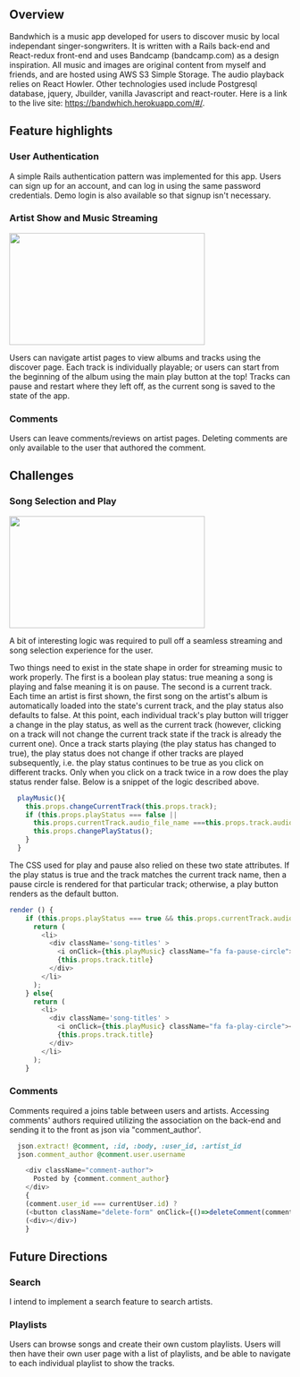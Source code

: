 ## Overview 

Bandwhich is a music app developed for users to discover music by local independant singer-songwriters.  It is written with a Rails back-end and React-redux front-end and uses Bandcamp (bandcamp.com) as a design inspiration.  All music and images are original content from myself and friends, and are hosted using AWS S3 Simple Storage.  The audio playback relies on React Howler.  Other technologies used include Postgresql database, jquery, Jbuilder, vanilla Javascript and react-router. Here is a link to the live site: https://bandwhich.herokuapp.com/#/.

## Feature highlights 

### User Authentication 

A simple Rails authentication pattern was implemented for this app.  Users can sign up for an account, and can log in using the same password credentials. Demo login is also available so that signup isn't necessary.

### Artist Show and Music Streaming 

<img height="200px" width="350px" src="https://s3-us-west-1.amazonaws.com/fullstackfiles/ReadMeScreenshot4.png"/>

Users can navigate artist pages to view albums and tracks using the discover page.  Each track is individually playable; or users can start from the beginning of the album using the main play button at the top!  Tracks can pause and restart where they left off, as the current song is saved to the state of the app.

### Comments

Users can leave comments/reviews on artist pages.  Deleting comments are only available to the user that authored the comment.  

## Challenges 

### Song Selection and Play

<img height="200px" width="350px" src="https://s3-us-west-1.amazonaws.com/fullstackfiles/ReadMeScreenshot1.png"/>

A bit of interesting logic was required to pull off a seamless streaming and song selection experience for the user.  

Two things need to exist in the state shape in order for streaming music to work properly. The first is a boolean play status: true meaning a song is playing and false meaning it is on pause. The second is a current track.  Each time an artist is first shown, the first song on the artist's album is automatically loaded into the state's current track, and the play status also defaults to false.  At this point, each individual track's play button will trigger a change in the play status, as well as the current track (however, clicking on a track will not change the current track state if the track is already the current one).  Once a track starts playing (the play status has changed to true), the play status does not change if other tracks are played subsequently, i.e. the play status continues to be true as you click on different tracks. Only when you click on a track twice in a row does the play status render false.  Below is a snippet of the logic described above. 

```javascript
  playMusic(){
    this.props.changeCurrentTrack(this.props.track);
    if (this.props.playStatus === false || 
      this.props.currentTrack.audio_file_name ===this.props.track.audio_file_name ) {
      this.props.changePlayStatus();
    }
  }
```

The CSS used for play and pause also relied on these two state attributes.  If the play status is true and the track matches the current track name, then a pause circle is rendered for that particular track; otherwise, a play button renders as the default button.

```javascript
render () {
    if (this.props.playStatus === true && this.props.currentTrack.audio_file_name ===this.props.track.audio_file_name){
      return (
        <li>
          <div className='song-titles' >
            <i onClick={this.playMusic} className="fa fa-pause-circle"></i>
            {this.props.track.title}
          </div>
        </li>
      );
    } else{
      return (
        <li>
          <div className='song-titles' >
            <i onClick={this.playMusic} className="fa fa-play-circle"></i>
            {this.props.track.title}
          </div>
        </li>
      );
    }

```

### Comments 

Comments required a joins table between users and artists.  Accessing comments' authors required utilizing the association on the back-end and sending it to the front as json via "comment_author'.  

```ruby
  json.extract! @comment, :id, :body, :user_id, :artist_id
  json.comment_author @comment.user.username
```

```javascript
    <div className="comment-author">
      Posted by {comment.comment_author}
    </div>
    {
    (comment.user_id === currentUser.id) ?
    (<button className="delete-form" onClick={()=>deleteComment(comment.id)}>Delete</button>) :
    (<div></div>)
    }
```

## Future Directions

### Search 

I intend to implement a search feature to search artists.

### Playlists

Users can browse songs and create their own custom playlists.  Users will then have their own user page with a list of playlists, and be able to navigate to each individual playlist to show the tracks. 




